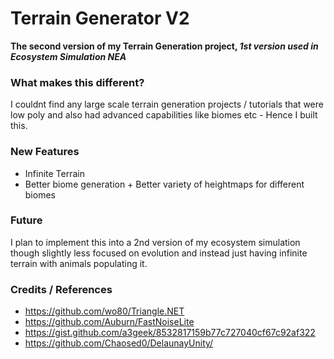 # Terrain Generator V2

**The second version of my Terrain Generation project, *1st version used in Ecosystem Simulation NEA***

### What makes this different?
I couldnt find any large scale terrain generation projects / tutorials that were low poly and also had advanced capabilities like biomes etc - Hence I built this.

### New Features
- Infinite Terrain
- Better biome generation + Better variety of heightmaps for different biomes

### Future
I plan to implement this into a 2nd version of my ecosystem simulation though slightly less focused on evolution and instead just having infinite terrain with animals populating it.

### Credits / References
- https://github.com/wo80/Triangle.NET
- https://github.com/Auburn/FastNoiseLite
- https://gist.github.com/a3geek/8532817159b77c727040cf67c92af322
- https://github.com/Chaosed0/DelaunayUnity/
